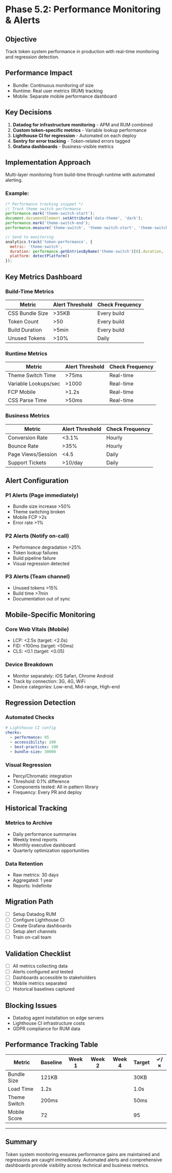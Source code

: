 # Phase 5.2: Performance Monitoring & Alerts

## Objective
Track token system performance in production with real-time monitoring and regression detection.

## Performance Impact
- Bundle: Continuous monitoring of size
- Runtime: Real user metrics (RUM) tracking
- Mobile: Separate mobile performance dashboard

## Key Decisions
1. **Datadog for infrastructure monitoring** - APM and RUM combined
2. **Custom token-specific metrics** - Variable lookup performance
3. **Lighthouse CI for regression** - Automated on each deploy
4. **Sentry for error tracking** - Token-related errors tagged
5. **Grafana dashboards** - Business-visible metrics

## Implementation Approach
Multi-layer monitoring from build-time through runtime with automated alerting.

### Example:
```javascript
/* Performance tracking snippet */
// Track theme switch performance
performance.mark('theme-switch-start');
document.documentElement.setAttribute('data-theme', 'dark');
performance.mark('theme-switch-end');
performance.measure('theme-switch', 'theme-switch-start', 'theme-switch-end');

// Send to monitoring
analytics.track('token-performance', {
  metric: 'theme-switch',
  duration: performance.getEntriesByName('theme-switch')[0].duration,
  platform: detectPlatform()
});
```

## Key Metrics Dashboard

### Build-Time Metrics
| Metric | Alert Threshold | Check Frequency |
|--------|----------------|-----------------|
| CSS Bundle Size | >35KB | Every build |
| Token Count | >50 | Every build |
| Build Duration | >5min | Every build |
| Unused Tokens | >10% | Daily |

### Runtime Metrics
| Metric | Alert Threshold | Check Frequency |
|--------|----------------|-----------------|
| Theme Switch Time | >75ms | Real-time |
| Variable Lookups/sec | >1000 | Real-time |
| FCP Mobile | >1.2s | Real-time |
| CSS Parse Time | >50ms | Real-time |

### Business Metrics
| Metric | Alert Threshold | Check Frequency |
|--------|----------------|-----------------|
| Conversion Rate | <3.1% | Hourly |
| Bounce Rate | >35% | Hourly |
| Page Views/Session | <4.5 | Daily |
| Support Tickets | >10/day | Daily |

## Alert Configuration

### P1 Alerts (Page immediately)
- Bundle size increase >50%
- Theme switching broken
- Mobile FCP >2s
- Error rate >1%

### P2 Alerts (Notify on-call)
- Performance degradation >25%
- Token lookup failures
- Build pipeline failure
- Visual regression detected

### P3 Alerts (Team channel)
- Unused tokens >15%
- Build time >7min
- Documentation out of sync

## Mobile-Specific Monitoring

### Core Web Vitals (Mobile)
- LCP: <2.5s (target: <2.0s)
- FID: <100ms (target: <50ms)
- CLS: <0.1 (target: <0.05)

### Device Breakdown
- Monitor separately: iOS Safari, Chrome Android
- Track by connection: 3G, 4G, WiFi
- Device categories: Low-end, Mid-range, High-end

## Regression Detection

### Automated Checks
```yaml
# Lighthouse CI config
checks:
  - performance: 95
  - accessibility: 100
  - best-practices: 100
  - bundle-size: 30000
```

### Visual Regression
- Percy/Chromatic integration
- Threshold: 0.1% difference
- Components tested: All in pattern library
- Frequency: Every PR and deploy

## Historical Tracking

### Metrics to Archive
- Daily performance summaries
- Weekly trend reports
- Monthly executive dashboard
- Quarterly optimization opportunities

### Data Retention
- Raw metrics: 30 days
- Aggregated: 1 year
- Reports: Indefinite

## Migration Path
- [ ] Setup Datadog RUM
- [ ] Configure Lighthouse CI
- [ ] Create Grafana dashboards
- [ ] Setup alert channels
- [ ] Train on-call team

## Validation Checklist
- [ ] All metrics collecting data
- [ ] Alerts configured and tested
- [ ] Dashboards accessible to stakeholders
- [ ] Mobile metrics separated
- [ ] Historical baselines captured

## Blocking Issues
- Datadog agent installation on edge servers
- Lighthouse CI infrastructure costs
- GDPR compliance for RUM data

## Performance Tracking Table

| Metric | Baseline | Week 1 | Week 2 | Week 4 | Target | ✓/✗ |
|--------|----------|--------|--------|--------|--------|-----|
| Bundle Size | 121KB | | | | 30KB | |
| Load Time | 1.2s | | | | 1.0s | |
| Theme Switch | 200ms | | | | 50ms | |
| Mobile Score | 72 | | | | 95 | |

---

## Summary
Token system monitoring ensures performance gains are maintained and regressions are caught immediately. Automated alerts and comprehensive dashboards provide visibility across technical and business metrics.